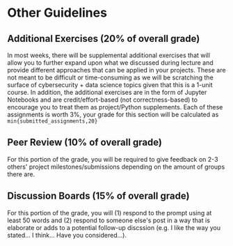 # Other Guidelines

## Additional Exercises (20% of overall grade)

In most weeks, there will be supplemental additional exercises that will allow you to further expand upon what we discussed during lecture
and provide different approaches that can be applied in your projects. These are not meant to be difficult or time-consuming as we will be
scratching the surface of cybersecurity + data science topics given that this is a 1-unit course. In addition, the additional exercises are
in the form of Jupyter Notebooks and are credit/effort-based (not correctness-based) to encourage you to treat them as project/Python supplements.
Each of these assignments is worth 3%, your grade for this section will be calculated as `min{submitted_assignments,20}`

## Peer Review (10% of overall grade)

For this portion of the grade, you will be required to give feedback on 2-3 others' project milestones/submissions depending on the amount of groups there are. 

## Discussion Boards (15% of overall grade)

For this portion of the grade, you will (1) respond to the prompt using at least 50 words and (2) respond to someone else's post in a way that is elaborate or adds to a potential follow-up discssion (e.g. I like the way you stated... I think... Have you considered...).
